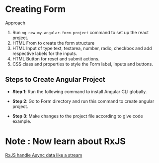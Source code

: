 # Creating Form

Approach
1. Run `ng new my-angular-form-project` command to set up the react project.
2. HTML From to create the form structure
3. HTML Input of type text, textarea, number, radio, checkbox and add respective labels for the inputs.
4. HTML Button for reset and submit actions.
5. CSS class and properties to style the Form label, inputs and buttons.

## Steps to Create Angular Project

- **Step 1**: Run the following command to install Angular CLI globally.


- **Step 2**: Go to Form directory and run this command to create angular project.


- **Step 3**: Make changes to the project file according to give code example.

# Note : Now learn about RxJS

[RxJS handle Async data like a stream](../RxJS/Basics.md)